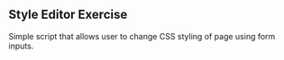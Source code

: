 Style Editor Exercise
---------------------

Simple script that allows user to change CSS styling of page using form inputs.